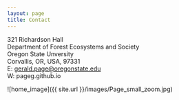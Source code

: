```yaml
--- 
layout: page
title: Contact
---
```


321 Richardson Hall  
Department of Forest Ecosystems and Society  
Oregon State Unversity  
Corvallis, OR, USA, 97331  
E: gerald.page@oregonstate.edu  
W: pageg.github.io  

![home_image]({{ site.url }}/images/Page_small_zoom.jpg)

